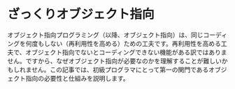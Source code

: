 # ざっくりオブジェクト指向
オブジェクト指向プログラミング（以降、オブジェクト指向）は、同じコーディングを何度もしない（再利用性を高める）ための工夫です。再利用性を高める工夫で、オブジェクト指向でないとコーディングできない機能がある訳ではありません。ですから、なぜオブジェクト指向が必要なのかを理解することが難しいかもしれません。この記事では、初級プログラマにとって第一の関門であるオブジェクト指向の必要性と仕組みを説明します。
